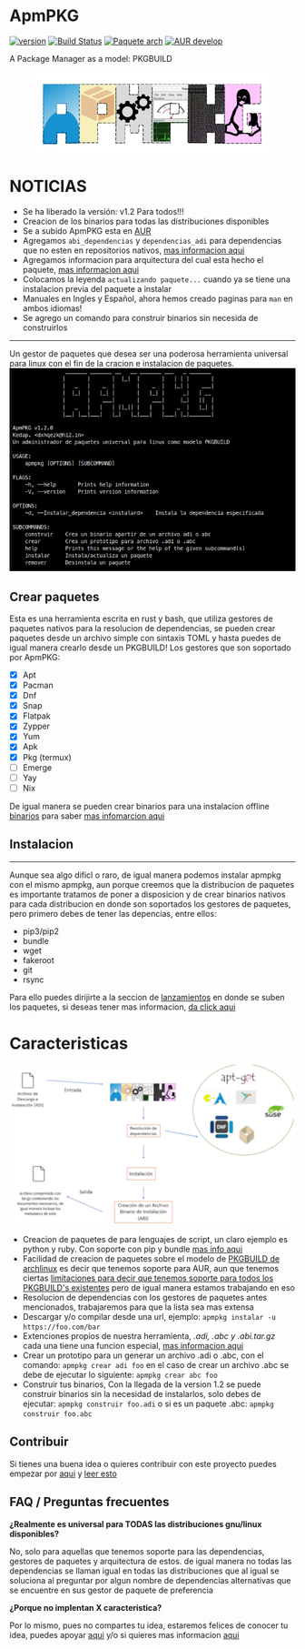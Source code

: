 # ApmPKG
[![version](https://img.shields.io/github/v/release/kedap/apmpkg)](https://github.com/Kedap/apmpkg/releases/) [![Build Status](https://travis-ci.com/Kedap/apmpkg.svg?branch=main)](https://travis-ci.com/Kedap/apmpkg) [![Paquete arch](https://img.shields.io/aur/version/apmpkg)](https://aur.archlinux.org/packages/apmpkg) [![AUR develop](https://img.shields.io/aur/version/apmpkg-git-dev)](https://aur.archlinux.org/packages/apmpkg-git-dev)

A Package Manager as a model: PKGBUILD
<p align="center">
  <img src="https://raw.githubusercontent.com/Kedap/apmpkg/main/img/logo.png" />
</p>

# NOTICIAS
- Se ha liberado la versión: v1.2 Para todos!!!
- Creacion de los binarios para todas las distribuciones disponibles
- Se a subido ApmPKG esta en [AUR](https://aur.archlinux.org/packages/apmpkg/)
- Agregamos `abi_dependencias` y `dependencias_adi` para dependencias que no esten en repositorios nativos, [mas informacion aqui](doc/creando_paquetes.md/#dependencias-adi)
- Agregamos informacion para arquitectura del cual esta hecho el paquete, [mas informacion aqui](doc/creando_paquetes.md/#paquete)
- Colocamos la leyenda `actualizando paquete...` cuando ya se tiene una instalacion previa del paquete a instalar
- Manuales en Ingles y Español, ahora hemos creado paginas para `man` en ambos idiomas!
- Se agrego un comando para construir binarios sin necesida de construirlos

* * *
Un gestor de paquetes que desea ser una poderosa herramienta universal para linux con el fin de la cracion e instalacion de paquetes.
![Captura](img/captura_prin.png)

## Crear paquetes

Esta es una herramienta escrita en rust y bash, que utiliza gestores de paquetes nativos para la resolucion de dependencias, se pueden crear paquetes desde un archivo simple con sintaxis TOML y hasta puedes de igual manera crearlo desde un PKGBUILD!
Los gestores que son soportado por ApmPKG:

- [x] Apt
- [x] Pacman
- [x] Dnf
- [x] Snap
- [x] Flatpak
- [x] Zypper
- [x] Yum
- [x] Apk
- [x] Pkg (termux)
- [ ] Emerge
- [ ] Yay
- [ ] Nix

De igual manera se pueden crear binarios para una instalacion offline [binarios](doc/modos_de_instalacion.md/#instalacion-desde-un-archivo-binario-de-instalacion) para saber [mas infomarcion aqui](doc/modos_de_instalacion.md)

## Instalacion
* * * 
Aunque sea algo dificl o raro, de igual manera podemos instalar apmpkg con el mismo apmpkg, aun porque creemos que la distribucion de paquetes es importante tratamos de poner a disposicion y de crear binarios nativos para cada distribucion en donde son soportados los gestores de paquetes,  pero primero debes de tener las depencias, entre ellos: 
- pip3/pip2
- bundle 
- wget 
- fakeroot 
- git
- rsync

Para ello puedes dirijirte a la seccion de [lanzamientos](https://github.com/Kedap/apmpkg/releases/) en donde se suben los paquetes, si deseas tener mas informacion, [da click aqui](doc/instalacion.md)

# Caracteristicas
![Esquema](img/esquema.png)

- Creacion de paquetes de para lenguajes de script, un claro ejemplo es python y ruby. Con soporte con pip y bundle [mas info aqui](doc/creando_paquetes.md/#adi)
- Facilidad de creacion de paquetes sobre el modelo de [PKGBUILD de archlinux](https://wiki.archlinux.org/index.php/PKGBUILD) es decir que tenemos soporte para AUR, aun que tenemos ciertas [limitaciones para decir que tenemos soporte para todos los PKGBUILD's existentes](doc/creando_paquetes.md/#complicaciones-abc) pero de igual manera estamos trabajando en eso
- Resolucion de dependencias con los gestores de paquetes antes mencionados, trabajaremos para que la lista sea mas extensa
- Descargar y/o compilar desde una url, ejemplo: `apmpkg instalar -u https://foo.com/bar`
- Extenciones propios de nuestra herramienta, *.adi, .abc y .abi.tar.gz* cada una tiene una funcion especial, [mas informacion aqui](doc/modos_de_instalacion.md)
- Crear un prototipo para un generar un archivo .adi o .abc, con el comando: `apmpkg crear adi foo` en el caso de crear un archivo .abc se debe de ejecutar lo siguiente: `apmpkg crear abc foo`
- Construir tus binarios, Con la llegada de la version 1.2 se puede construir binarios sin la necesidad de instalarlos, solo debes de ejecutar: `apmpkg construir foo.adi` o si es un paquete .abc: `apmpkg construir foo.abc`

## Contribuir
Si tienes una buena idea o quieres contribuir con este proyecto puedes empezar por [aqui](https://github.com/Kedap/apmpkg/issues) y [leer esto](CONTRIBUTING.md)

## FAQ / Preguntas frecuentes

**¿Realmente es universal para TODAS las distribuciones gnu/linux disponibles?**

No, solo para aquellas que tenemos soporte para las dependencias, gestores de paquetes y arquitectura de estos.
de igual manera no todas las dependencias se llaman igual en todas las distribuciones que al igual se 
soluciona al preguntar por algun nombre de dependencias alternativas que se encuentre en sus gestor de paquete de preferencia

**¿Porque no implentan X caracteristica?**

Por lo mismo, pues no compartes tu idea, estaremos felices de conocer tu idea, puedes apoyar [aqui](https://github.com/Kedap/apmpkg/issues) y/o si quieres mas informacion [aqui](CONTRIBUTING.md)
